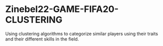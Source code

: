 # Zinebel22-GAME-FIFA20-CLUSTERING
Using clustering algorithms to categorize similar players using their traits and their different skills in the field.
